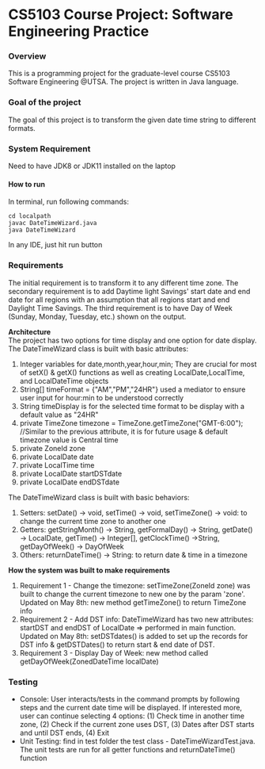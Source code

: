 # CS5103 Course Project: Software Engineering Practice
### Overview
<div>
  This is a programming project for the graduate-level course CS5103 Software Engineering @UTSA. The project is written in Java language. 
</div>

### Goal of the project
<div>
  The goal of this project is to transform the given date time string to different formats.     
</div>

<!---
  1. Requirement Engineering: Write user stories and test cases of the program you are writing.
  2. Design: Adapt your software design based on new requirements posted later.
  3. Implementation: Implement your code based on version control system and make changes to implementation based on new requirements.
  4. Testing: Write unit tests for your classes.
  5. Tool Application: Apply code clone detection, static bug detection on your code base and report results.
--->
### System Requirement
  Need to have JDK8 or JDK11 installed on the laptop
  #### How to run
  
  In terminal, run following commands: 
  ```
  cd localpath
  javac DateTimeWizard.java
  java DateTimeWizard
  ```
  In any IDE, just hit run button<br>
  
### Requirements

  The initial requirement is to transform it to any different time zone. The secondary requirement is to add Daytime light Savings' start date and end date for all regions with an assumption that all regions start and end Daylight Time Savings. The third requirement is to have Day of Week (Sunday, Monday, Tuesday, etc.) shown on the output.
  <br>

<div>
  <b>Architecture</b>
  <br>
  The project has two options for time display and one option for date display. The DateTimeWizard class is built with basic attributes: 
  <ol>
    <li> Integer variables for date,month,year,hour,min; They are crucial for most of setX() & getX() functions as well as creating LocalDate,LocalTime, and LocalDateTime objects</li>
    <li> String[] timeFormat = {"AM","PM","24HR"} used a mediator to ensure user input for hour:min to be understood correctly </li>
    <li> String timeDisplay is for the selected time format to be display with a default value as "24HR" </li>
    <li> private TimeZone timezone = TimeZone.getTimeZone("GMT-6:00"); //Similar to the previous attribute, it is for future usage & default timezone value is Central time</li>
    <li> private ZoneId zone</li>
    <li> private LocalDate date</li>
    <li> private LocalTime time</li>
    <li> private LocalDate startDSTdate</li>
    <li> private LocalDate endDSTdate</li>
  </ol>
  
  The DateTimeWizard class is built with basic behaviors: 
  <ol>
    <li> Setters: setDate() -> void, setTime() -> void, setTimeZone() -> void: to change the current time zone to another one</li>
    <li> Getters: getStringMonth() -> String, getFormalDay() -> String, getDate() -> LocalDate, getTime() -> Integer[], getClockTime() ->String, getDayOfWeek() -> DayOfWeek </li>
    <li> Others: returnDateTime() -> String: to return date & time in a timezone </li>
  </ol>
  <b>How the system was built to make requirements</b>
  <ol>
    <li> Requirement 1 - Change the timezone: setTimeZone(ZoneId zone) was built to change the current timezone to new one by the param 'zone'. Updated on May 8th: new method getTimeZone() to return TimeZone info</li>
    <li> Requirement 2 - Add DST info: DateTimeWizard has two new attributes: startDST and endDST of LocalDate => performed in main function. Updated on May 8th: setDSTdates() is added to set up the records for DST info & getDSTDates() to return start & end date of DST.</li>
    <li> Requirement 3 - Display Day of Week: new method called getDayOfWeek(ZonedDateTime localDate)</li>
  </ol>
</div>

### Testing
<ul>
    <li> Console: User interacts/tests in the command prompts by following steps and the current date time will be displayed. If interested more, user can continue selecting 4 options: (1) Check time in another time zone, (2) Check if the current zone uses DST, (3) Dates after DST starts and until DST ends, (4) Exit</li>
    <li> Unit Testing: find in test folder the test class - DateTimeWizardTest.java. The unit tests are run for all getter functions and returnDateTime() function</li>
</ul>
